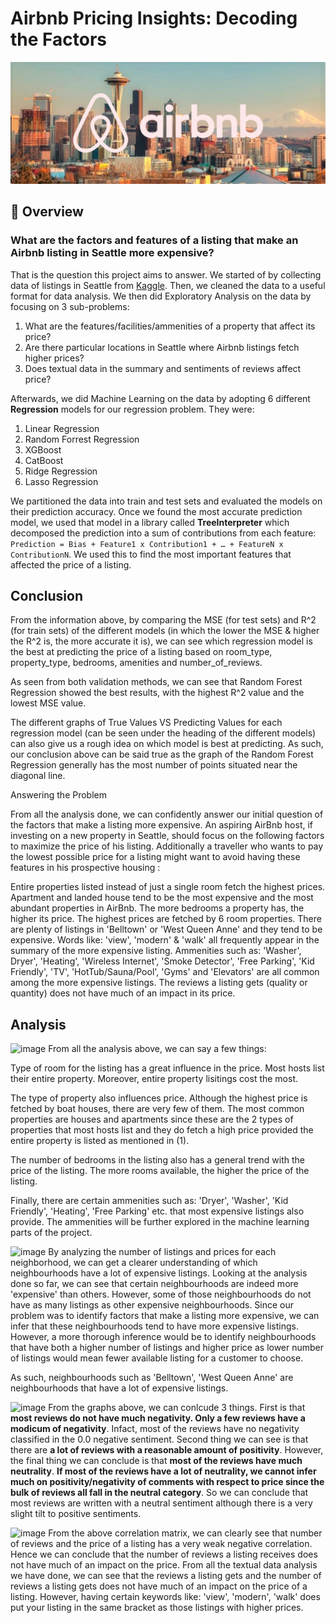 # Airbnb Pricing Insights: Decoding the Factors

[![Seattle](seattle.jpg)](https://mohamedirfansh.github.io/Airbnb-Data-Science-Project/)



## 📖 Overview
### What are the factors and features of a listing that make an Airbnb listing in Seattle more expensive?  
  
That is the question this project aims to answer. We started of by collecting data of listings in Seattle from [Kaggle](https://www.kaggle.com/airbnb/seattle). Then, we cleaned the data to a useful format for data analysis. We then did Exploratory Analysis on the data by focusing on 3 sub-problems:

1. What are the features/facilities/ammenities of a property that affect its price?
2. Are there particular locations in Seattle where Airbnb listings fetch higher prices?
3. Does textual data in the summary and sentiments of reviews affect price?

Afterwards, we did Machine Learning on the data by adopting 6 different **Regression** models for our regression problem. They were:

1. Linear Regression
2. Random Forrest Regression
3. XGBoost
4. CatBoost
5. Ridge Regression
6. Lasso Regression

We partitioned the data into train and test sets and evaluated the models on their prediction accuracy. Once we found the most accurate prediction model, we used that model in a library called **TreeInterpreter** which decomposed the prediction into a sum of contributions from each feature: `Prediction = Bias + Feature1 x Contribution1 + … + FeatureN x ContributionN`. We used this to find the most important features that affected the price of a listing.

## Conclusion

From the information above, by comparing the MSE (for test sets) and R^2 (for train sets) of the different models (in which the lower the MSE & higher the R^2 is, the more accurate it is), we can see which regression model is the best at predicting the price of a listing based on room_type, property_type, bedrooms, amenities and number_of_reviews.

As seen from both validation methods, we can see that Random Forest Regression showed the best results, with the highest R^2 value and the lowest MSE value.

The different graphs of True Values VS Predicting Values for each regression model (can be seen under the heading of the different models) can also give us a rough idea on which model is best at predicting. As such, our conclusion above can be said true as the graph of the Random Forest Regression generally has the most number of points situated near the diagonal line.

Answering the Problem

From all the analysis done, we can confidently answer our initial question of the factors that make a listing more expensive. An aspiring AirBnb host, if investing on a new property in Seattle, should focus on the following factors to maximize the price of his listing. Additionally a traveller who wants to pay the lowest possible price for a listing might want to avoid having these features in his prospective housing :

Entire properties listed instead of just a single room fetch the highest prices.
Apartment and landed house tend to be the most expensive and the most abundant properties in AirBnb.
The more bedrooms a property has, the higher its price. The highest prices are fetched by 6 room properties.
There are plenty of listings in 'Belltown' or 'West Queen Anne' and they tend to be expensive.
Words like: 'view', 'modern' & 'walk' all frequently appear in the summary of the more expensive listing.
Ammenities such as: 'Washer', Dryer', 'Heating', 'Wireless Internet', 'Smoke Detector', 'Free Parking', 'Kid Friendly', 'TV', 'HotTub/Sauna/Pool', 'Gyms' and 'Elevators' are all common among the more expensive listings.
The reviews a listing gets (quality or quantity) does not have much of an impact in its price.

## Analysis

![image](https://github.com/user-attachments/assets/89e44393-ce77-4ab0-b3eb-d9a9d8cc8eab)
From all the analysis above, we can say a few things:

Type of room for the listing has a great influence in the price. Most hosts list their entire property. Moreover, entire property lisitings cost the most.

The type of property also influences price. Although the highest price is fetched by boat houses, there are very few of them. The most common properties are houses and apartments since these are the 2 types of properties that most hosts list and they do fetch a high price provided the entire property is listed as mentioned in (1).

The number of bedrooms in the listing also has a general trend with the price of the listing. The more rooms available, the higher the price of the listing.

Finally, there are certain ammenities such as: 'Dryer', 'Washer', 'Kid Friendly', 'Heating', 'Free Parking' etc. that most expensive listings also provide. The ammenities will be further explored in the machine learning parts of the project.

![image](https://github.com/user-attachments/assets/873157c2-f2f2-4fbc-b9db-08453a677a18)
By analyzing the number of listings and prices for each neighborhood, we can get a clearer understanding of which neighbourhoods have a lot of expensive listings. Looking at the analysis done so far, we can see that certain neighbourhoods are indeed more 'expensive' than others. However, some of those neighbourhoods do not have as many listings as other expensive neighbourhoods. Since our problem was to identify factors that make a listing more expensive, we can infer that these neighbourhoods tend to have more expensive listings. However, a more thorough inference would be to identify neighbourhoods that have both a higher number of listings and higher price as lower number of listings would mean fewer available listing for a customer to choose.

As such, neighbourhoods such as 'Belltown', 'West Queen Anne' are neighbourhoods that have a lot of expensive listings.

![image](https://github.com/user-attachments/assets/ad51c6e1-b5b6-43ee-b318-d5fbfba570c7)
From the graphs above, we can conlcude 3 things. First is that **most reviews do not have much negativity. Only a few reviews have a modicum of negativity**. Infact, most of the reviews have no negativity classified in the 0.0 negative sentiment. Second thing we can see is that there are **a lot of reviews with a reasonable amount of positivity**. However, the final thing we can conclude is that **most of the reviews have much neutrality**. **If most of the reviews have a lot of neutrality, we cannot infer much on positivity/negativity of comments with respect to price since the bulk of reviews all fall in the neutral category**. So we can conclude that most reviews are written with a neutral sentiment although there is a very slight tilt to positive sentiments.

![image](https://github.com/user-attachments/assets/7a378d4f-44a4-4f0c-918e-a1cc0c56728c)
From the above correlation matrix, we can clearly see that number of reviews and the price of a listing has a very weak negative correlation. Hence we can conclude that the number of reviews a listing receives does not have much of an impact on the price.
From all the textual data analysis we have done, we can see that the reviews a listing gets and the number of reviews a listing gets does not have much of an impact on the price of a listing. However, having certain keywords like: 'view', 'modern', 'walk' does put your listing in the same bracket as those listings with higher prices.








